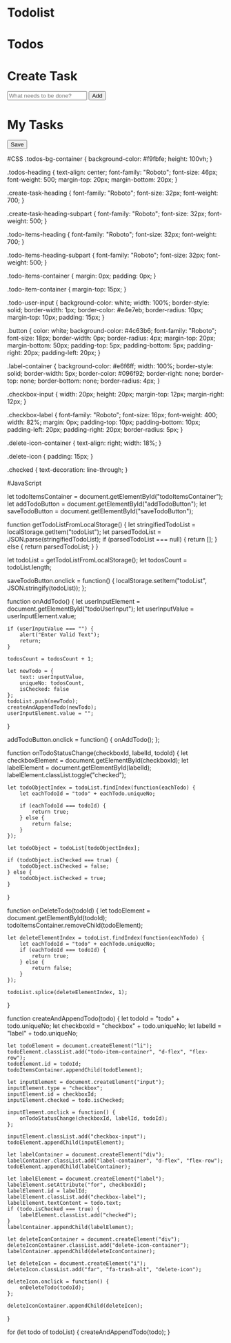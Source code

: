 # Todolist
<!DOCTYPE html>
<html>

<head>
    <link rel="stylesheet" href="https://stackpath.bootstrapcdn.com/bootstrap/4.5.2/css/bootstrap.min.css" integrity="sha384-JcKb8q3iqJ61gNV9KGb8thSsNjpSL0n8PARn9HuZOnIxN0hoP+VmmDGMN5t9UJ0Z" crossorigin="anonymous" />
    <script src="https://code.jquery.com/jquery-3.5.1.slim.min.js" integrity="sha384-DfXdz2htPH0lsSSs5nCTpuj/zy4C+OGpamoFVy38MVBnE+IbbVYUew+OrCXaRkfj" crossorigin="anonymous"></script>
    <script src="https://cdn.jsdelivr.net/npm/popper.js@1.16.1/dist/umd/popper.min.js" integrity="sha384-9/reFTGAW83EW2RDu2S0VKaIzap3H66lZH81PoYlFhbGU+6BZp6G7niu735Sk7lN" crossorigin="anonymous"></script>
    <script src="https://stackpath.bootstrapcdn.com/bootstrap/4.5.2/js/bootstrap.min.js" integrity="sha384-B4gt1jrGC7Jh4AgTPSdUtOBvfO8shuf57BaghqFfPlYxofvL8/KUEfYiJOMMV+rV" crossorigin="anonymous"></script>
    <script src="https://kit.fontawesome.com/ac42c3b1f7.js" crossorigin="anonymous"></script>
</head>

<body>
    <div class="todos-bg-container">
        <div class="container">
            <div class="row">
                <div class="col-12">
                    <h1 class="todos-heading">Todos</h1>
                    <h1 class="create-task-heading">
                        Create <span class="create-task-heading-subpart">Task</span>
                    </h1>
                    <input type="text" id="todoUserInput" class="todo-user-input" placeholder="What needs to be done?" />
                    <button class="button" id="addTodoButton">Add</button>
                    <h1 class="todo-items-heading">
                        My <span class="todo-items-heading-subpart">Tasks</span>
                    </h1>
                    <ul class="todo-items-container" id="todoItemsContainer"></ul>
                    <button class="button" id="saveTodoButton">Save</button>
                </div>
            </div>
        </div>
    </div>
</body>

</html>

#CSS
.todos-bg-container {
    background-color: #f9fbfe;
    height: 100vh;
}

.todos-heading {
    text-align: center;
    font-family: "Roboto";
    font-size: 46px;
    font-weight: 500;
    margin-top: 20px;
    margin-bottom: 20px;
}

.create-task-heading {
    font-family: "Roboto";
    font-size: 32px;
    font-weight: 700;
}

.create-task-heading-subpart {
    font-family: "Roboto";
    font-size: 32px;
    font-weight: 500;
}

.todo-items-heading {
    font-family: "Roboto";
    font-size: 32px;
    font-weight: 700;
}

.todo-items-heading-subpart {
    font-family: "Roboto";
    font-size: 32px;
    font-weight: 500;
}

.todo-items-container {
    margin: 0px;
    padding: 0px;
}

.todo-item-container {
    margin-top: 15px;
}

.todo-user-input {
    background-color: white;
    width: 100%;
    border-style: solid;
    border-width: 1px;
    border-color: #e4e7eb;
    border-radius: 10px;
    margin-top: 10px;
    padding: 15px;
}

.button {
    color: white;
    background-color: #4c63b6;
    font-family: "Roboto";
    font-size: 18px;
    border-width: 0px;
    border-radius: 4px;
    margin-top: 20px;
    margin-bottom: 50px;
    padding-top: 5px;
    padding-bottom: 5px;
    padding-right: 20px;
    padding-left: 20px;
}

.label-container {
    background-color: #e6f6ff;
    width: 100%;
    border-style: solid;
    border-width: 5px;
    border-color: #096f92;
    border-right: none;
    border-top: none;
    border-bottom: none;
    border-radius: 4px;
}

.checkbox-input {
    width: 20px;
    height: 20px;
    margin-top: 12px;
    margin-right: 12px;
}

.checkbox-label {
    font-family: "Roboto";
    font-size: 16px;
    font-weight: 400;
    width: 82%;
    margin: 0px;
    padding-top: 10px;
    padding-bottom: 10px;
    padding-left: 20px;
    padding-right: 20px;
    border-radius: 5px;
}

.delete-icon-container {
    text-align: right;
    width: 18%;
}

.delete-icon {
    padding: 15px;
}

.checked {
    text-decoration: line-through;
}

#JavaScript

let todoItemsContainer = document.getElementById("todoItemsContainer");
let addTodoButton = document.getElementById("addTodoButton");
let saveTodoButton = document.getElementById("saveTodoButton");

function getTodoListFromLocalStorage() {
    let stringifiedTodoList = localStorage.getItem("todoList");
    let parsedTodoList = JSON.parse(stringifiedTodoList);
    if (parsedTodoList === null) {
        return [];
    } else {
        return parsedTodoList;
    }
}

let todoList = getTodoListFromLocalStorage();
let todosCount = todoList.length;

saveTodoButton.onclick = function() {
    localStorage.setItem("todoList", JSON.stringify(todoList));
};

function onAddTodo() {
    let userInputElement = document.getElementById("todoUserInput");
    let userInputValue = userInputElement.value;

    if (userInputValue === "") {
        alert("Enter Valid Text");
        return;
    }

    todosCount = todosCount + 1;

    let newTodo = {
        text: userInputValue,
        uniqueNo: todosCount,
        isChecked: false
    };
    todoList.push(newTodo);
    createAndAppendTodo(newTodo);
    userInputElement.value = "";
}

addTodoButton.onclick = function() {
    onAddTodo();
};

function onTodoStatusChange(checkboxId, labelId, todoId) {
    let checkboxElement = document.getElementById(checkboxId);
    let labelElement = document.getElementById(labelId);
    labelElement.classList.toggle("checked");

    let todoObjectIndex = todoList.findIndex(function(eachTodo) {
        let eachTodoId = "todo" + eachTodo.uniqueNo;

        if (eachTodoId === todoId) {
            return true;
        } else {
            return false;
        }
    });

    let todoObject = todoList[todoObjectIndex];

    if (todoObject.isChecked === true) {
        todoObject.isChecked = false;
    } else {
        todoObject.isChecked = true;
    }

}

function onDeleteTodo(todoId) {
    let todoElement = document.getElementById(todoId);
    todoItemsContainer.removeChild(todoElement);

    let deleteElementIndex = todoList.findIndex(function(eachTodo) {
        let eachTodoId = "todo" + eachTodo.uniqueNo;
        if (eachTodoId === todoId) {
            return true;
        } else {
            return false;
        }
    });

    todoList.splice(deleteElementIndex, 1);
}

function createAndAppendTodo(todo) {
    let todoId = "todo" + todo.uniqueNo;
    let checkboxId = "checkbox" + todo.uniqueNo;
    let labelId = "label" + todo.uniqueNo;

    let todoElement = document.createElement("li");
    todoElement.classList.add("todo-item-container", "d-flex", "flex-row");
    todoElement.id = todoId;
    todoItemsContainer.appendChild(todoElement);

    let inputElement = document.createElement("input");
    inputElement.type = "checkbox";
    inputElement.id = checkboxId;
    inputElement.checked = todo.isChecked;

    inputElement.onclick = function() {
        onTodoStatusChange(checkboxId, labelId, todoId);
    };

    inputElement.classList.add("checkbox-input");
    todoElement.appendChild(inputElement);

    let labelContainer = document.createElement("div");
    labelContainer.classList.add("label-container", "d-flex", "flex-row");
    todoElement.appendChild(labelContainer);

    let labelElement = document.createElement("label");
    labelElement.setAttribute("for", checkboxId);
    labelElement.id = labelId;
    labelElement.classList.add("checkbox-label");
    labelElement.textContent = todo.text;
    if (todo.isChecked === true) {
        labelElement.classList.add("checked");
    }
    labelContainer.appendChild(labelElement);

    let deleteIconContainer = document.createElement("div");
    deleteIconContainer.classList.add("delete-icon-container");
    labelContainer.appendChild(deleteIconContainer);

    let deleteIcon = document.createElement("i");
    deleteIcon.classList.add("far", "fa-trash-alt", "delete-icon");

    deleteIcon.onclick = function() {
        onDeleteTodo(todoId);
    };

    deleteIconContainer.appendChild(deleteIcon);
}

for (let todo of todoList) {
    createAndAppendTodo(todo);
}
